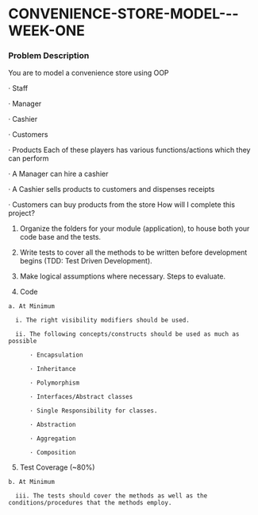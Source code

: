 # CONVENIENCE-STORE-MODEL---WEEK-ONE

### Problem Description

You are to model a convenience store using OOP

  · Staff

  · Manager

  · Cashier

  · Customers

  · Products
Each of these players has various functions/actions which they can perform

  · A Manager can hire a cashier

  · A Cashier sells products to customers and dispenses receipts

  · Customers can buy products from the store
How will I complete this project?

  1. Organize the folders for your module (application), to house both your code base and the tests.

  2. Write tests to cover all the methods to be written before development begins (TDD: Test Driven Development).

  3. Make logical assumptions where necessary.
Steps to evaluate.

  4. Code

    a. At Minimum

      i. The right visibility modifiers should be used.

      ii. The following concepts/constructs should be used as much as possible

          · Encapsulation

          · Inheritance

          · Polymorphism

          · Interfaces/Abstract classes

          · Single Responsibility for classes.

          · Abstraction

          · Aggregation

          · Composition

  5. Test Coverage (~80%)

    b. At Minimum

      iii. The tests should cover the methods as well as the conditions/procedures that the methods employ.

